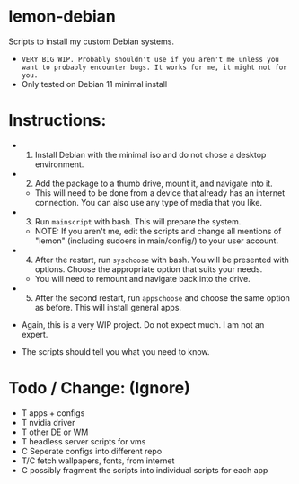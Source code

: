 # lemon-debian </br>
Scripts to install my custom Debian systems. </br>

 - `VERY BIG WIP. Probably shouldn't use if you aren't me unless you want to probably encounter bugs. It works for me, it might not for you.` </br>
 - Only tested on Debian 11 minimal install </br>

# Instructions: </br>
 - 1. Install Debian with the minimal iso and do not chose a desktop environment. </br>
 - 2. Add the package to a thumb drive, mount it, and navigate into it. </br>
   - This will need to be done from a device that already has an internet connection. You can also use any type of media that you like. </br>
 - 3. Run `mainscript` with bash. This will prepare the system. </br>
   - NOTE: If you aren't me, edit the scripts and change all mentions of "lemon" (including sudoers in main/config/) to your user account. </br>
 - 4. After the restart, run `syschoose` with bash. You will be presented with options. Choose the appropriate option that suits your needs. </br>
   - You will need to remount and navigate back into the drive. </br>
 - 5. After the second restart, run `appschoose` and choose the same option as before. This will install general apps. </br>

 - Again, this is a very WIP project. Do not expect much. I am not an expert. </br>
 - The scripts should tell you what you need to know. </br>


# Todo / Change: (Ignore) </br>
 - T apps + configs </br>
 - T nvidia driver </br>
 - T other DE or WM </br>
 - T headless server scripts for vms </br>
 - C Seperate configs into different repo
 - T/C fetch wallpapers, fonts, from internet
 - C possibly fragment the scripts into individual scripts for each app </br>
